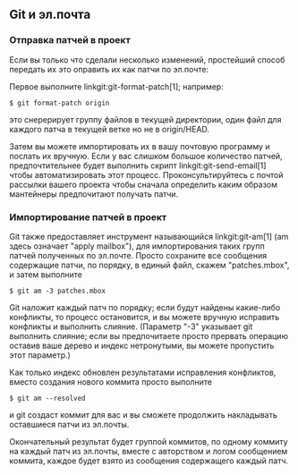 ## Git и эл.почта ##

### Отправка патчей в проект ###

Если вы только что сделали несколько изменений, простейший способ передать их это оправить их как патчи по эл.почте:

Первое выполните linkgit:git-format-patch[1]; например:

    $ git format-patch origin

это снерерирует группу файлов в текущей директории, один файл для каждого патча в текущей ветке но не в origin/HEAD.

Затем вы можете импортировать их в вашу почтовую программу и послать их вручную. Если у вас слишком большое количество патчей, предпочтительнее будет выполнить скрипт linkgit:git-send-email[1] чтобы автоматизировать этот процесс. Проконсультируйтесь с почтой рассылки вашего проекта чтобы сначала определить каким образом мантейнеры предпочитают получать патчи.


### Импортирование патчей в проект ###

Git также предоставляет инструмент называющийся linkgit:git-am[1] (am здесь означает "apply mailbox"), для импортирования таких групп патчей полученных по эл.почте. Просто сохраните все сообщения содержащие патчи, по порядку, в единый файл, скажем "patches.mbox", и затем выполните

    $ git am -3 patches.mbox

Git наложит каждый патч по порядку; если будут найдены какие-либо конфликты, то процесс остановится, и вы можете вручную исправить конфликты и выполнить слияние.  (Параметр "-3" указывает git выполнить слияние; если вы предпочитаете просто прервать операцию оставив ваше дерево и индекс нетронутыми, вы можете пропустить этот параметр.)

Как только индекс обновлен результатами исправления конфликтов, вместо создания нового коммита просто выполните

    $ git am --resolved

и git создаст коммит для вас и вы сможете продолжить накладывать оставшиеся патчи из эл.почты.

Окончательный результат будет группой коммитов, по одному коммиту на каждый патч из эл.почты, вместе с авторством и логом сообщением коммита, каждое будет взято из сообщения содержащего каждый патч.